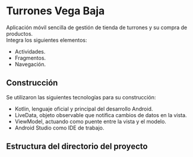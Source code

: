 # Turrones Vega Baja   

Aplicación móvil sencilla de gestión de tienda de turrones y su compra de productos.  
Integra los siguientes elementos:  
- Actividades.  
- Fragmentos.  
- Navegación.  

## Construcción
Se utilizaron las siguientes tecnologías para su construcción:  
- Kotlin, lenguaje oficial y principal del desarrollo Android.
- LiveData, objeto observable que notifica cambios de datos en la vista.
- ViewModel, actuando como puente entre la vista y el modelo.
- Android Studio como IDE de trabajo.

## Estructura del directorio del proyecto

